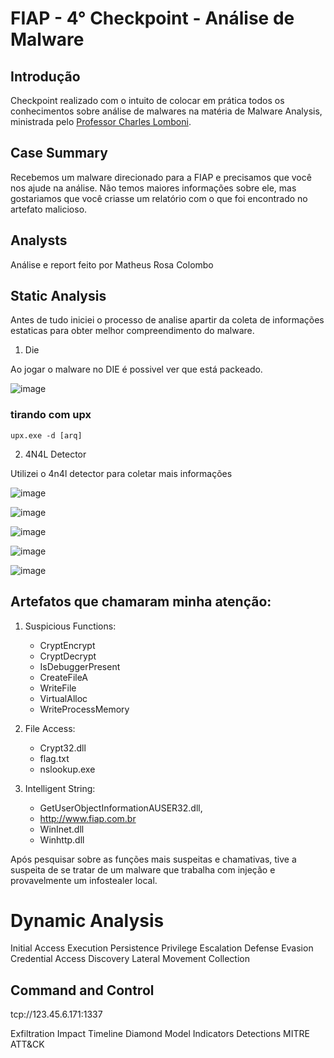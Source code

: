# FIAP - 4° Checkpoint - Análise de Malware

## Introdução
Checkpoint realizado com o intuito de colocar em prática todos os conhecimentos sobre análise de malwares na matéria de Malware Analysis, ministrada pelo [Professor Charles Lomboni](https://www.linkedin.com/in/charleslomboni/).

## Case Summary

Recebemos um malware direcionado para a FIAP e precisamos que você nos ajude na análise. Não temos maiores informações sobre ele, mas gostariamos que você criasse um relatório com o que foi encontrado no artefato malicioso.

## Analysts

Análise e report feito por Matheus Rosa Colombo


## Static Analysis

Antes de tudo iniciei o processo de analise apartir da coleta de informações estaticas para obter melhor compreendimento do malware.

1.  Die

Ao jogar o malware no DIE é possivel ver que está packeado.

![image](https://github.com/user-attachments/assets/375d0f2d-e2f3-4327-9545-8559a4de2980)


### tirando com upx 

````upx.exe -d [arq]````

2. 4N4L Detector
   
Utilizei o 4n4l detector para coletar mais informações 

![image](https://github.com/user-attachments/assets/14e85bf6-67e0-4276-b962-8d4dab997134)

![image](https://github.com/user-attachments/assets/0671ff60-a4c6-4de1-9a6d-f8e0a91a919c)

![image](https://github.com/user-attachments/assets/e51811c1-a406-42ea-93d5-6bf1e75d545f)

![image](https://github.com/user-attachments/assets/5f75abd3-6e2f-4610-99b9-e5d4e87e1595)

![image](https://github.com/user-attachments/assets/4a7fc4bf-671a-4701-b7ed-e78413f784fd)



## Artefatos que chamaram minha atenção:  

1. Suspicious Functions:
   - CryptEncrypt
   - CryptDecrypt
   - IsDebuggerPresent
   - CreateFileA
   - WriteFile
   - VirtualAlloc
   - WriteProcessMemory

2. File Access:
   - Crypt32.dll
   - flag.txt
   - nslookup.exe
   
5. Intelligent String:
   - GetUserObjectInformationAUSER32.dll,
   - http://www.fiap.com.br
   - WinInet.dll
   - Winhttp.dll
   
Após pesquisar sobre as funções mais suspeitas e chamativas, tive a suspeita de se tratar de um malware que trabalha com injeção e provavelmente um infostealer local.


# Dynamic Analysis

Initial Access
Execution
Persistence
Privilege Escalation
Defense Evasion
Credential Access
Discovery
Lateral Movement
Collection

## Command and Control

tcp://123.45.6.171:1337


Exfiltration
Impact
Timeline
Diamond Model
Indicators
Detections
MITRE ATT&CK







